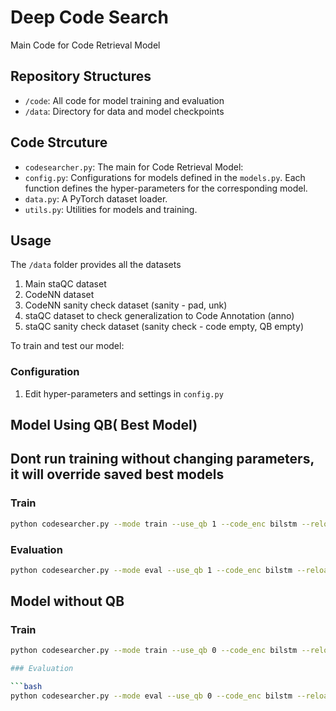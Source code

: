# Deep Code Search
Main Code for Code Retrieval Model

## Repository Structures

 - `/code`: All code for model training and evaluation
 - `/data`: Directory for data and model checkpoints
 
## Code Strcuture
 - `codesearcher.py`: The main for Code Retrieval Model: 
 - `config.py`: Configurations for models defined in the `models.py`. 
   Each function defines the hyper-parameters for the corresponding model.
 - `data.py`: A PyTorch dataset loader.
 - `utils.py`: Utilities for models and training. 
 
## Usage
  The `/data` folder provides all the datasets
  
  1) Main staQC dataset
  2) CodeNN dataset
  3) CodeNN sanity check dataset (sanity - pad, unk)
  4) staQC dataset to check generalization to Code Annotation (anno)
  5) staQC sanity check dataset (sanity check - code empty, QB empty)
  
  To train and test our model:
  ### Configuration
  1. Edit hyper-parameters and settings in `config.py`
  
 ## Model Using QB( Best Model)
 ## Dont run training without changing parameters, it will override saved best models
 
  ### Train
   ```bash
   python codesearcher.py --mode train --use_qb 1 --code_enc bilstm --reload -1 --dropout 0.35 --emb_size 200 --lstm_dims 400 --batch_size 1024
   ```
   
   ### Evaluation
   
   ```bash
   python codesearcher.py --mode eval --use_qb 1 --code_enc bilstm --reload 1 --dropout 0.35 --emb_size 200 --lstm_dims 400 --batch_size 1024
   ```
   
## Model without QB

  ### Train
  ```bash
  python codesearcher.py --mode train --use_qb 0 --code_enc bilstm --reload -1 --dropout 0.25 --emb_size 200 --lstm_dims 400 --batch_size 256

  ### Evaluation
  
  ```bash
  python codesearcher.py --mode eval --use_qb 0 --code_enc bilstm --reload 1 --dropout 0.25 --emb_size 200 --lstm_dims 400 --batch_size 256
  ```




